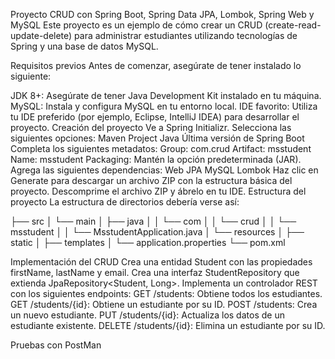 Proyecto CRUD con Spring Boot, Spring Data JPA, Lombok, Spring Web y MySQL
Este proyecto es un ejemplo de cómo crear un CRUD (create-read-update-delete) para administrar estudiantes utilizando tecnologías de Spring y una base de datos MySQL.

Requisitos previos
Antes de comenzar, asegúrate de tener instalado lo siguiente:

JDK 8+: Asegúrate de tener Java Development Kit instalado en tu máquina.
MySQL: Instala y configura MySQL en tu entorno local.
IDE favorito: Utiliza tu IDE preferido (por ejemplo, Eclipse, IntelliJ IDEA) para desarrollar el proyecto.
Creación del proyecto
Ve a Spring Initializr.
Selecciona las siguientes opciones:
Maven Project
Java
Última versión de Spring Boot
Completa los siguientes metadatos:
Group: com.crud
Artifact: msstudent
Name: msstudent
Packaging: Mantén la opción predeterminada (JAR).
Agrega las siguientes dependencias:
Web
JPA
MySQL
Lombok
Haz clic en Generate para descargar un archivo ZIP con la estructura básica del proyecto.
Descomprime el archivo ZIP y ábrelo en tu IDE.
Estructura del proyecto
La estructura de directorios debería verse así:

├── src
│   └── main
│       ├── java
│       │   └── com
│       │       └── crud
│       │           └── msstudent
│       │               └── MsstudentApplication.java
│       └── resources
│           ├── static
│           ├── templates
│           └── application.properties
└── pom.xml

Implementación del CRUD
Crea una entidad Student con las propiedades firstName, lastName y email.
Crea una interfaz StudentRepository que extienda JpaRepository<Student, Long>.
Implementa un controlador REST con los siguientes endpoints:
GET /students: Obtiene todos los estudiantes.
GET /students/{id}: Obtiene un estudiante por su ID.
POST /students: Crea un nuevo estudiante.
PUT /students/{id}: Actualiza los datos de un estudiante existente.
DELETE /students/{id}: Elimina un estudiante por su ID.

Pruebas con PostMan
